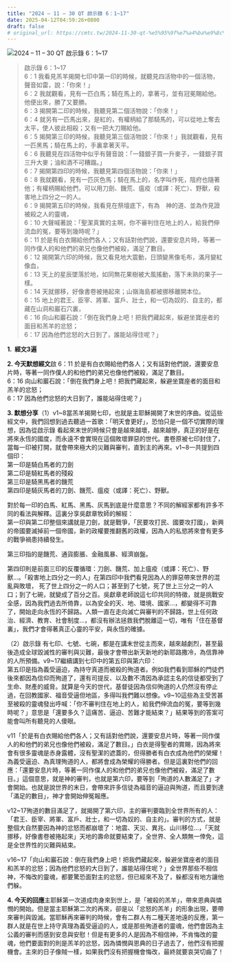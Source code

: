 ```yaml
---
title: "2024 – 11 – 30 QT 啟示錄 6：1~17"
date: 2025-04-12T04:59:26+0800
draft: false
# original_url: https://cmtc.tw/2024-11-30-qt-%e5%95%9f%e7%a4%ba%e9%8c%84-6%ef%bc%9a117
---
```


![2024 – 11 – 30 QT 啟示錄 6：1\~17](/images/qt.jpg  "2024 – 11 – 30 QT 啟示錄 6：1\~17")

> 啟示錄 6：1\~17  
> 6：1 我看見羔羊揭開七印中第一印的時候，就聽見四活物中的一個活物，聲音如雷，說：「你來！」  
> 6：2 我就觀看，見有一匹白馬；騎在馬上的，拿著弓，並有冠冕賜給他。他便出來，勝了又要勝。  
> 6：3 揭開第二印的時候，我聽見第二個活物說：「你來！」  
> 6：4 就另有一匹馬出來，是紅的，有權柄給了那騎馬的，可以從地上奪去太平，使人彼此相殺；又有一把大刀賜給他。  
> 6：5 揭開第三印的時候，我聽見第三個活物說：「你來！」我就觀看，見有一匹黑馬；騎在馬上的，手裏拿著天平。  
> 6：6 我聽見在四活物中似乎有聲音說：「一錢銀子買一升麥子，一錢銀子買三升大麥；油和酒不可糟蹋。」  
> 6：7 揭開第四印的時候，我聽見第四個活物說：「你來！」  
> 6：8 我就觀看，見有一匹灰色馬；騎在馬上的，名字叫作死，陰府也隨著他；有權柄賜給他們，可以用刀劍、饑荒、瘟疫（或譯：死亡）、野獸，殺害地上四分之一的人。  
> 6：9 揭開第五印的時候，我看見在祭壇底下，有為　神的道、並為作見證被殺之人的靈魂，  
> 6：10 大聲喊著說：「聖潔真實的主啊，你不審判住在地上的人，給我們伸流血的冤，要等到幾時呢？」  
> 6：11 於是有白衣賜給他們各人；又有話對他們說，還要安息片時，等著一同作僕人的和他們的弟兄也像他們被殺，滿足了數目。  
> 6：12 揭開第六印的時候，我又看見地大震動，日頭變黑像毛布，滿月變紅像血，  
> 6：13 天上的星辰墜落於地，如同無花果樹被大風搖動，落下未熟的果子一樣。  
> 6：14 天就挪移，好像書卷被捲起來；山嶺海島都被挪移離開本位。  
> 6：15 地上的君王、臣宰、將軍、富戶、壯士，和一切為奴的、自主的，都藏在山洞和巖石穴裏，  
> 6：16 向山和巖石說：「倒在我們身上吧！把我們藏起來，躲避坐寶座者的面目和羔羊的忿怒；  
> 6：17 因為他們忿怒的大日到了，誰能站得住呢？」

**1.  經文3遍**

**2. 今天默想經文**啟 6：11 於是有白衣賜給他們各人；又有話對他們說，還要安息片時，等著一同作僕人的和他們的弟兄也像他們被殺，滿足了數目。  
6：16 向山和巖石說：「倒在我們身上吧！把我們藏起來，躲避坐寶座者的面目和羔羊的忿怒；  
6：17 因為他們忿怒的大日到了，誰能站得住呢？」

**3. 默想分享**（1）v1\~8當羔羊揭開七印，也就是主耶穌揭開了末世的序曲。從這些經文中，我們回想到過去聽過一首歌：「明天會更好」，恐怕只是一個不切實際的理想，因為從啟示錄 看起來末世的時候只會是越來越壞，越來越慘，真正的好是在將來永恆的國度，而永遠不會實現在這個敗壞罪惡的世代。書卷原被七印封住了，當每一印被打開，就會帶來極大的災難與審判，直到主的再來。v1\~8一共提到四個印：  
第一印是騎白馬者的刀劍  
第二印是騎紅馬者的殘殺  
第三印是騎黑馬者的饑荒  
第四印是騎灰馬者的刀劍、饑荒、瘟疫（或譯：死亡）、野獸。

對於每一印的白馬、紅馬、黑馬、灰馬到底是什麼意思？不同的解經家都有許多不同的看法與解釋。這裏分享吳獻章牧師的解經：  
第一印與第二印整個來講就是刀劍，就是戰爭，「民要攻打民、國要攻打國」，新興的帝國要滅掉前一個帝國，新的政權要推翻舊的政權，因為人的私慾將來會有更多的戰爭禍患持續發生。

第三印指的是饑荒、通貨膨脹、金融風暴、經濟崩盤。

第四印則是前面三印的反覆循環：刀劍、饑荒、加上瘟疫（或譯：死亡）、野獸…。「殺害地上四分之一的人」在第四印中我們看見因為人的罪惡帶來世界的混亂與敗壞， 死了世上四分之一的人口；甚至到了七號，死了世上三分之一的人口；到了七碗，就變成了百分之百。吳獻章老師說這七印共同的特徵，就是挑戰安全感，因為我們過去所倚靠，以為安全的天、地、環境、國家…，都變得不可靠了，開始走向永恆的不歸路。人類一直在走向滅亡與審判的不歸路，世上任何政治、經濟、教育、社會制度…，都沒有辦法拯救我們脫離這一切，唯有「住在基督裏」，我們才會得著真正心靈的平安，與永恆的確據。

（2）啟示錄 有七印、七號、七碗，都是在講末世從主而來，越來越劇烈，甚至最後造成全球毀滅性的審判與災難，最後才會帶出新天新地的新耶路撒冷，為信靠神的人所預備。v9\~17繼續講到七印中的第五印與第六印：  
第五印是指為義受逼迫，為持守真道而被殺的殉道者。例如我們看到耶穌的門徒們後來都因為信仰而殉道了，還有司提反、以及數不清因為承認主名的信徒都受到了生命、財產的威脅。就算是今天的世代，基督徒因為信仰殉道的人仍然沒有停止過，在回教國家、福音受逼但地區，多得叫我們難以想像。v9\~10這些為主受苦甚至被殺的靈魂發出呼喊：「你不審判住在地上的人，給我們伸流血的冤，要等到幾時呢？」意思是「還要多久？這痛苦、逼迫、苦難才能結束？」結果等到的答案可能會叫所有聽見的人傻眼。

v11「於是有白衣賜給他們各人；又有話對他們說，還要安息片時，等著一同作僕人的和他們的弟兄也像他們被殺，滿足了數目。」白衣是得聖者的賞賜，因為將來會有很多靈魂是赤身露體，沒有聖潔的遮蓋的，但得勝者有白衣成為他們的榮耀！為義受逼迫、為真理殉道的人，都將會成為榮耀的得勝者。但是這裏對他們的回應：「還要安息片時，等著一同作僕人的和他們的弟兄也像他們被殺，滿足了數目。」這個意思，就是神的審判，也就是第六印，要等到「殉道的人數滿足了」才會開始。也就是說世界的末日，會帶來許多信徒為福音的逼迫與殉道，而且要到達「滿足的數目」，神才會開始伸冤報應。

v12\~17殉道的數目滿足了，就揭開了第六印，主的審判要臨到全世界所有的人：「君王、臣宰、將軍、富戶、壯士，和一切為奴的、自主的」。審判的方式，就是整個大自然要因為神的忿怒而都崩壞了：地震、天災、異兆、山川移位…，「天就挪移，好像書卷被捲起來」天地的壽命就要結束了，全世界、全人類無一倖免，這是全世界性的災難與結束。

v16\~17「向山和巖石說：倒在我們身上吧！把我們藏起來，躲避坐寶座者的面目和羔羊的忿怒；因為他們忿怒的大日到了，誰能站得住呢？」全世界那些不相信神，不悔改的靈魂，都要驚恐面對主的忿怒，但已經來不及了，躲都沒有地方讓他們躲。

**4. 今天的回應**主耶穌第一次道成肉身來到世上，是「被殺的羔羊」，帶來恩典與憐憫的開始。但是當主耶穌第二次的再來，卻是以「忿怒的羔羊」的形象出現，要帶來審判與毀滅。當耶穌再來審判的時候，會有二群人有二種天差地遠的反應，第一群人就是在世上持守真理為義受逼迫的人，或是那些殉道者的靈魂，他們會因為主公義的審判而感到安息與安慰！但是有更多的人是因為不相信神，不肯悔改的靈魂，他們要面對的則是羔羊的忿怒，因為憐憫與恩典的日子過去了，他們沒有把握機會。主來的日子像賊一樣，如果我們沒有把握機會悔改，最終就要哀哭切齒了！